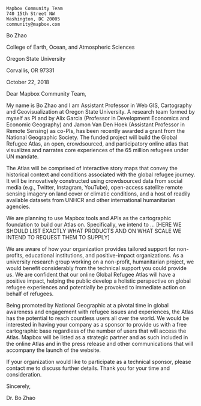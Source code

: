 																															Mapbox Community Team															740 15th Street NW      																Washington, DC 20005																		community@mapbox.com



Bo Zhao

College of Earth, Ocean, and Atmospheric Sciences

Oregon State University

Corvallis, OR 97331

October 22, 2018

Dear Mapbox Community Team,

My name is Bo Zhao and I am Assistant Professor in Web GIS, Cartography and Geovisualization at Oregon State University. A research team formed by myself as PI and by Alix Garcia (Professor in Development Economics and Economic Geography) and Jamon Van Den Hoek (Assistant Professor in Remote Sensing) as co-PIs, has been recently awarded a grant from the National Geographic Society. The funded project will build the Global Refugee Atlas, an open, crowdsourced, and participatory online atlas that visualizes and narrates core experiences of the 65 million refugees under UN mandate.

The Atlas will be comprised of interactive story maps that convey the historical context and conditions associated with the global refugee journey. It will be innovatively constructed using crowdsourced data from social media (e.g., Twitter, Instagram, YouTube), open-access satellite remote sensing imagery on land cover or climatic conditions, and a host of readily available datasets from UNHCR and other international humanitarian agencies.

We are planning to use Mapbox tools and APIs as the cartographic foundation to build our Atlas on. Specifically, we intend to … [HERE WE SHOULD LIST EXACTLY WHAT PRODUCTS AND ON WHAT SCALE WE INTEND TO REQUEST THEM TO SUPPLY]

We are aware of how your organization provides tailored support for non-profits, educational institutions, and positive-impact organizations. As a university research group working on a non-profit, humanitarian project, we would benefit considerably from the technical support you could provide us. We are confident that our online Global Refugee Atlas will have a positive impact, helping the public develop a holistic perspective on global refugee experiences and potentially be provoked to immediate action on behalf of refugees. 

Being promoted by National Geographic at a pivotal time in global awareness and engagement with refugee issues and experiences, the Atlas has the potential to reach countless users all over the world. We would be interested in having your company as a sponsor to provide us with a free cartographic base regardless of the number of users that will access the Atlas. Mapbox will be listed as a strategic partner and as such included in the online Atlas and in the press release and other communications that will accompany the launch of the website.

If your organization would like to participate as a technical sponsor, please contact me to discuss further details. Thank you for your time and consideration.

Sincerely,

Dr. Bo Zhao
